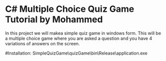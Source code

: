# C# Multiple Choice Quiz Game Tutorial by Mohammed

In this project we will makea simple quiz game in windows form. This will be a multiple choice game where you are asked a question and you have 4 variations of answers on the screen.

#Installation:
SimpleQuizGame\quizGame\bin\Release\application.exe
